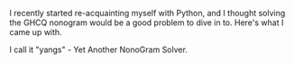 I recently started re-acquainting myself with Python, and I thought solving the GHCQ nonogram would be a good problem to dive in to. Here's what I came up with. 

I call it "yangs" - Yet Another NonoGram Solver.
